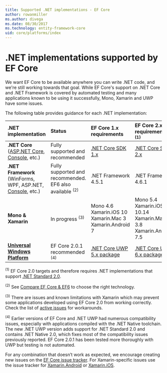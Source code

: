```yaml
---
title: Supported .NET implementations - EF Core
author: rowanmiller
ms.author: divega
ms.date: 08/30/2017
ms.technology: entity-framework-core
uid: core/platforms/index
---
```


# .NET implementations supported by EF Core

We want EF Core to be available anywhere you can write .NET code, and we're still working towards that goal. While EF Core's support on .NET Core and .NET Framework is covered by automated testing and many applications known to be using it successfully, Mono, Xamarin and UWP have some issues.

The following table provides guidance for each .NET implementation:

| .NET implementation                                                                                                  | Status                                                             | EF Core 1.x requirements                                                                                | EF Core 2.x requirements <sup>(1)</sup>                                                                 |
|:---------------------------------------------------------------------------------------------------------------------|:-------------------------------------------------------------------|:--------------------------------------------------------------------------------------------------------|:--------------------------------------------------------------------------------------------------------|
| **.NET Core** ([ASP.NET Core](../get-started/aspnetcore/index.md), [Console](../get-started/netcore/index.md), etc.) | Fully supported and recommended                                    | [.NET Core SDK 1.x](https://www.microsoft.com/net/core/)                                                | [.NET Core SDK 2.x](https://www.microsoft.com/net/core/)                                                |
| **.NET Framework** (WinForms, WPF, ASP.NET, [Console](../get-started/full-dotnet/index.md), etc.)                    | Fully supported and recommended. EF6 also available <sup>(2)</sup> | .NET Framework 4.5.1                                                                                    | .NET Framework 4.6.1                                                                                    |
| **Mono & Xamarin**                                                                                                   | In progress <sup>(3)</sup>                                         | Mono 4.6 <br/> Xamarin.iOS 10 <br/> Xamarin.Mac 3 <br/> Xamarin.Android 7                               | Mono 5.4 <br/> Xamarin.iOS 10.14 <br/> Xamarin.Mac 3.8 <br/> Xamarin.Android 7.5                        |
| [**Universal Windows Platform**](../get-started/uwp/index.md)                                                        | EF Core 2.0.1 recommended <sup>(4)</sup>                           | [.NET Core UWP 5.x package](https://www.nuget.org/packages/Microsoft.NETCore.UniversalWindowsPlatform/) | [.NET Core UWP 6.x package](https://www.nuget.org/packages/Microsoft.NETCore.UniversalWindowsPlatform/) |

<sup>(1)</sup> EF Core 2.0 targets and therefore requires .NET implementations that support [.NET Standard 2.0](https://docs.microsoft.com/dotnet/standard/net-standard).

<sup>(2)</sup> See [Compare EF Core & EF6](../../efcore-and-ef6/index.md) to choose the right technology.

<sup>(3)</sup> There are issues and known limitations with Xamarin which may prevent some applications developed using EF Core 2.0 from working correctly. Check the list of [active issues](https://github.com/aspnet/entityframeworkCore/issues?q=is%3Aopen+is%3Aissue+label%3Aarea-xamarin) for workarounds.

<sup>(4)</sup> Earlier versions of EF Core and .NET UWP had numerous compatibility issues, especially with applications compiled with the .NET Native toolchain. The new .NET UWP version adds support for .NET Standard 2.0 and contains .NET Native 2.0, which fixes most of the compatibility issues previously reported. EF Core 2.0.1 has been tested more thoroughly with UWP but testing is not automated.

For any combination that doesn’t work as expected, we encourage creating new issues on the [EF Core issue tracker](https://github.com/aspnet/entityframeworkcore/issues/new). For Xamarin-specific issues use the issue tracker for [Xamarin.Android](https://github.com/xamarin/xamarin-android/issues/new) or [Xamarin.iOS](https://github.com/xamarin/xamarin-macios/issues/new).
